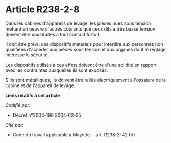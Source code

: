 # Article R238-2-8

Dans les cabines d'appareils de levage, les pièces nues sous tension mettant en oeuvre d'autres courants que ceux dits à très
basse tension doivent être soustraites à tout contact fortuit.

Il doit être prévu des dispositifs matériels pour interdire aux personnes non qualifiées d'accéder aux pièces sous tension et
aux organes dont le réglage intéresse la sécurité.

Les dispositifs utilisés à ces effets doivent être d'une solidité en rapport avec les contraintes auxquelles ils sont
exposés.

S'ils sont métalliques, ils doivent être reliés électriquement à l'ossature de la cabine et de l'appareil de levage.

**Liens relatifs à cet article**

_Codifié par_:

  - Décret n°2004-196 2004-02-25

_Cité par_:

  - Code du travail applicable à Mayotte. - art. R238-2-42 (V)
